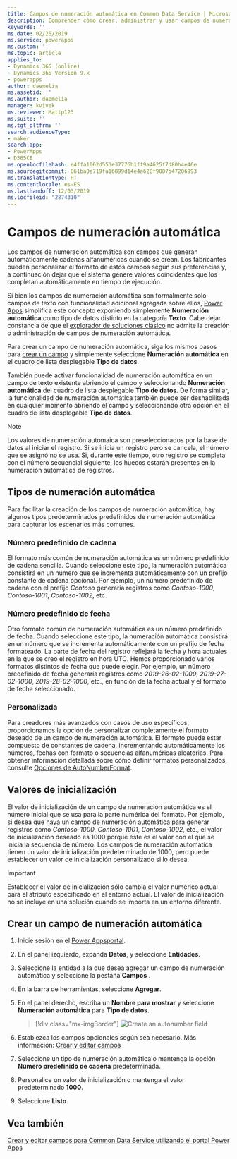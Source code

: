 ```yaml
---
title: Campos de numeración automática en Common Data Service | MicrosoftDocs
description: Comprender cómo crear, administrar y usar campos de numeración automática
keywords: ''
ms.date: 02/26/2019
ms.service: powerapps
ms.custom: ''
ms.topic: article
applies_to:
- Dynamics 365 (online)
- Dynamics 365 Version 9.x
- powerapps
author: daemelia
ms.assetid: ''
ms.author: daemelia
manager: kvivek
ms.reviewer: Mattp123
ms.suite: ''
ms.tgt_pltfrm: ''
search.audienceType:
- maker
search.app:
- PowerApps
- D365CE
ms.openlocfilehash: e4ffa1062d553e37776b1ff9a4625f7d80b4e46e
ms.sourcegitcommit: 861ba8e719fa16899d14e4a628f9087b47206993
ms.translationtype: HT
ms.contentlocale: es-ES
ms.lasthandoff: 12/03/2019
ms.locfileid: "2874310"
---
```

# <a name="autonumber-fields"></a>Campos de numeración automática

Los campos de numeración automática son campos que generan automáticamente cadenas alfanuméricas cuando se crean. Los fabricantes pueden personalizar el formato de estos campos según sus preferencias y, a continuación dejar que el sistema genere valores coincidentes que los completan automáticamente en tiempo de ejecución.

Si bien los campos de numeración automática son formalmente solo campos de texto con funcionalidad adicional agregada sobre ellos, [Power Apps](https://make.powerapps.com/?utm_source=padocs&utm_medium=linkinadoc&utm_campaign=referralsfromdoc) simplifica este concepto exponiendo simplemente **Numeración automática** como tipo de datos distinto en la categoría **Texto**. Cabe dejar constancia de que el [explorador de soluciones clásico](use-solution-explorer.md#classic-solution-explorer) no admite la creación o administración de campos de numeración automática.

Para crear un campo de numeración automática, siga los mismos pasos para [crear un campo](create-edit-field-portal.md#create-a-field) y simplemente seleccione **Numeración automática** en el cuadro de lista desplegable **Tipo de datos**. 

También puede activar funcionalidad de numeración automática en un campo de texto existente abriendo el campo y seleccionando **Numeración automática** del cuadro de lista desplegable **Tipo de datos**. De forma similar, la funcionalidad de numeración automática también puede ser deshabilitada en cualquier momento abriendo el campo y seleccionando otra opción en el cuadro de lista desplegable **Tipo de datos**.

> [!NOTE]
>Los valores de numeración automaica son preseleccionados por la base de datos al iniciar el registro. Si se inicia un registro pero se cancela, el número que se asignó no se usa. Si, durante este tiempo, otro registro se completa con el número secuencial siguiente, los huecos estarán presentes en la numeración automática de registros.

## <a name="autonumber-types"></a>Tipos de numeración automática

Para facilitar la creación de los campos de numeración automática, hay algunos tipos predeterminados predefinidos de numeración automática para capturar los escenarios más comunes. 

### <a name="string-prefixed-number"></a>Número predefinido de cadena

El formato más común de numeración automática es un número predefinido de cadena sencilla. Cuando seleccione este tipo, la numeración automática consistirá en un número que se incrementa automáticamente con un prefijo constante de cadena opcional. Por ejemplo, un número predefinido de cadena con el prefijo *Contoso* generaría registros como *Contoso-1000*, *Contoso-1001*, *Contoso-1002*, etc.

### <a name="date-prefixed-number"></a>Número predefinido de fecha

Otro formato común de numeración automática es un número predefinido de fecha. Cuando seleccione este tipo, la numeración automática consistirá en un número que se incrementa automáticamente con un prefijo de fecha formateado. La parte de fecha del registro reflejará la fecha y hora actuales en la que se creó el registro en hora UTC. Hemos proporcionado varios formatos distintos de fecha que puede elegir.
Por ejemplo, un número predefinido de fecha generaría registros como *2019-26-02-1000*, *2019-27-02-1000*, *2019-28-02-1000*, etc., en función de la fecha actual y el formato de fecha seleccionado.

### <a name="custom"></a>Personalizada

Para creadores más avanzados con casos de uso específicos, proporcionamos la opción de personalizar completamente el formato deseado de un campo de numeración automática. El formato puede estar compuesto de constantes de cadena, incrementando automáticamente los números, fechas con formato o secuencias alfanuméricas aleatorias.
Para obtener información detallada sobre cómo definir formatos personalizados, consulte [Opciones de AutoNumberFormat](https://docs.microsoft.com/dynamics365/customer-engagement/developer/create-auto-number-attributes#autonumberformat-options).

## <a name="seed-values"></a>Valores de inicialización

El valor de inicialización de un campo de numeración automática es el número inicial que se usa para la parte numérica del formato. Por ejemplo, si desea que haya un campo de numeración automática para generar registros como *Contoso-1000*, *Contoso-1001*, *Contoso-1002*, etc., el valor de inicialización deseado es 1000 porque éste es el valor con el que se inicia la secuencia de número. Los campos de numeración automática tienen un valor de inicialización predeterminado de 1000, pero puede establecer un valor de inicialización personalizado si lo desea. 


> [!IMPORTANT]
> Establecer el valor de inicialización sólo cambia el valor numérico actual para el atributo especificado en el entorno actual. El valor de inicialización no se incluye en una solución cuando se importa en un entorno diferente. 

## <a name="create-an-autonumber-field"></a>Crear un campo de numeración automática
  
1.  Inicie sesión en el [Power Appsportal](https://make.powerapps.com/?utm_source=padocs&utm_medium=linkinadoc&utm_campaign=referralsfromdoc).
  
2.  En el panel izquierdo, expanda **Datos**, y seleccione **Entidades**.
  
3.  Seleccione la entidad a la que desea agregar un campo de numeración automática y seleccione la pestaña **Campos** .
  
4.  En la barra de herramientas, seleccione **Agregar**.  
  
5.  En el panel derecho, escriba un **Nombre para mostrar** y seleccione **Numeración automática** para **Tipo de datos**.

    > [!div class="mx-imgBorder"] 
    > ![](media/create-autonumber-field.png "Create an autonumber field")
  
6. Establezca los campos opcionales según sea necesario. Más información: [Crear y editar campos](create-edit-field-portal.md#create-a-field)

7. Seleccione un tipo de numeración automática o mantenga la opción **Número predefinido de cadena** predeterminada.

8. Personalice un valor de inicialización o mantenga el valor predeterminado **1000**.

9. Seleccione **Listo**.

## <a name="see-also"></a>Vea también
 [Crear y editar campos para Common Data Service utilizando el portal Power Apps](create-edit-field-portal.md)
